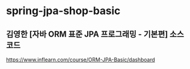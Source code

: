 # spring-jpa-shop-basic
## 김영한 [자바 ORM 표준 JPA 프로그래밍 - 기본편] 소스 코드
https://www.inflearn.com/course/ORM-JPA-Basic/dashboard
